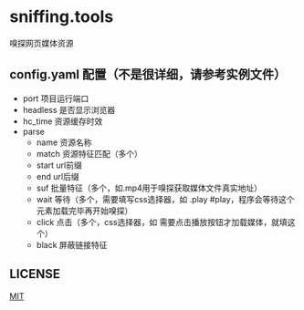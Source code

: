 # sniffing.tools
嗅探网页媒体资源

## config.yaml 配置（不是很详细，请参考实例文件）

* port 项目运行端口
* headless 是否显示浏览器
* hc_time 资源缓存时效
* parse
  * name 资源名称
  * match 资源特征匹配（多个）
  * start url前缀
  * end url后缀
  * suf 批量特征（多个，如.mp4用于嗅探获取媒体文件真实地址）
  * wait 等待（多个，需要填写css选择器，如 .play #play，程序会等待这个元素加载完毕再开始嗅探）
  * click 点击（多个，css选择器，如 需要点击播放按钮才加载媒体，就填这个）
  * black 屏蔽链接特征

## LICENSE

[MIT](https://opensource.org/license/mit/)